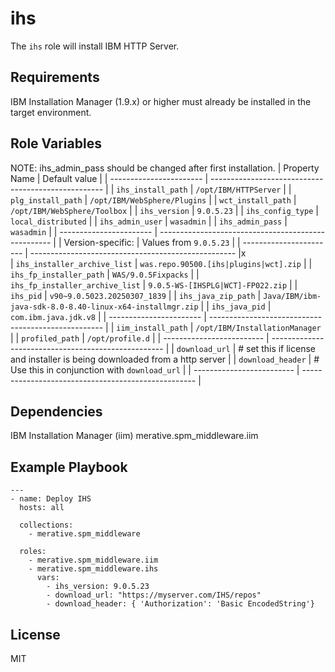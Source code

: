 # ihs

The `ihs` role will install IBM HTTP Server.

## Requirements

IBM Installation Manager (1.9.x) or higher must already be installed in the target environment.

## Role Variables
NOTE: ihs_admin_pass should be changed after first installation.
| Property Name           | Default value                                       |
| ----------------------- | --------------------------------------------------- |
| `ihs_install_path`      | `/opt/IBM/HTTPServer`                               |
| `plg_install_path`      | `/opt/IBM/WebSphere/Plugins`                        |
| `wct_install_path`      | `/opt/IBM/WebSphere/Toolbox`                        |
| `ihs_version`           | `9.0.5.23`                                           |
| `ihs_config_type`       | `local_distributed`                                 |
| `ihs_admin_user`        | `wasadmin`                                          |
| `ihs_admin_pass`        | `wasadmin`                                          |
| ----------------------- | --------------------------------------------------- |
| Version-specific:       | Values from `9.0.5.23`                               |
| ----------------------- | --------------------------------------------------- |x  
| `ihs_installer_archive_list` | `was.repo.90500.[ihs|plugins|wct].zip`         |
| `ihs_fp_installer_path` | `WAS/9.0.5Fixpacks`                                 |
| `ihs_fp_installer_archive_list` | `9.0.5-WS-[IHSPLG|WCT]-FP022.zip`           |
| `ihs_pid`               | `v90~9.0.5023.20250307_1839`                        |
| `ihs_java_zip_path`     | `Java/IBM/ibm-java-sdk-8.0-8.40-linux-x64-installmgr.zip` |
| `ihs_java_pid`          | `com.ibm.java.jdk.v8`                               |
| ----------------------- | --------------------------------------------------- |
| `iim_install_path`      | `/opt/IBM/InstallationManager`                      |
| `profiled_path`         | `/opt/profile.d`                                    |
| ------------------------- | --------------------------------------------------- |
| `download_url`    | # set this if license and installer is being downloaded from a http server |
| `download_header` | # Use this in conjunction with `download_url`               |
| ------------------------- | --------------------------------------------------- |

## Dependencies

IBM Installation Manager (iim)
merative.spm_middleware.iim

## Example Playbook

```
---
- name: Deploy IHS
  hosts: all

  collections:
    - merative.spm_middleware

  roles:
    - merative.spm_middleware.iim
    - merative.spm_middleware.ihs
      vars:
        - ihs_version: 9.0.5.23
        - download_url: "https://myserver.com/IHS/repos"
        - download_header: { 'Authorization': 'Basic EncodedString'}
```

## License

MIT
